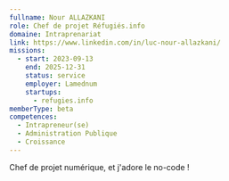 ```yaml
---
fullname: Nour ALLAZKANI
role: Chef de projet Réfugiés.info
domaine: Intraprenariat
link: https://www.linkedin.com/in/luc-nour-allazkani/
missions:
  - start: 2023-09-13
    end: 2025-12-31
    status: service
    employer: Lamednum
    startups:
      - refugies.info
memberType: beta
competences:
  - Intrapreneur(se)
  - Administration Publique
  - Croissance
---
```

Chef de projet numérique, et j'adore le no-code !